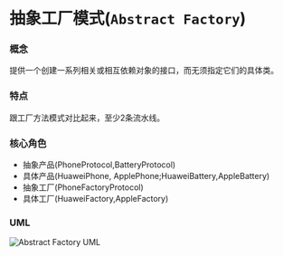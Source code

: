 # 抽象工厂模式(`Abstract Factory`)

### 概念
提供一个创建一系列相关或相互依赖对象的接口，而无须指定它们的具体类。 

### 特点
跟工厂方法模式对比起来，至少2条流水线。 

### 核心角色
* 抽象产品(PhoneProtocol,BatteryProtocol)
* 具体产品(HuaweiPhone, ApplePhone;HuaweiBattery,AppleBattery)
* 抽象工厂(PhoneFactoryProtocol)
* 具体工厂(HuaweiFactory,AppleFactory)

### UML
![Abstract Factory UML](https://upload-images.jianshu.io/upload_images/1893416-32ead22e53d64abc.png?imageMogr2/auto-orient/strip%7CimageView2/2/w/1240)
